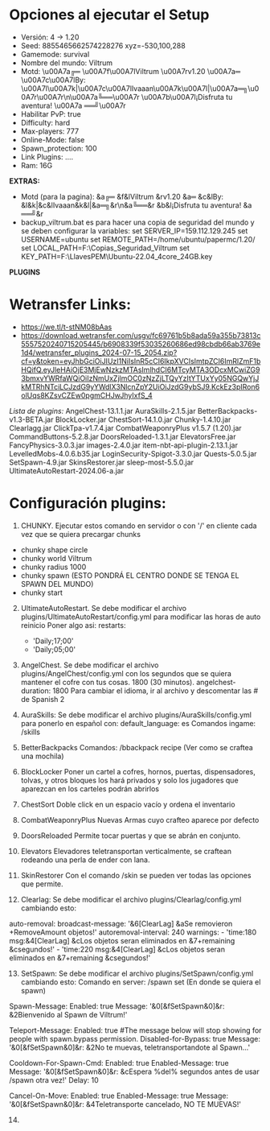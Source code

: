 # Opciones al ejecutar el Setup
- Versión: 4 -> 1.20
- Seed: 8855465662574228276   xyz=-530,100,288
- Gamemode: survival
- Nombre del mundo: Viltrum
- Motd: \u00A7a╔═ \u00A7f\u00A7lViltrum \u00A7rv1.20 \u00A7a═ \u00A7c\u00A7lBy: \u00A7l\u00A7k|\u00A7c\u00A7lIvaaan\u00A7k\u00A7l|\u00A7a═╗\u00A7r\u00A7r\n\u00A7a╚══\u00A7r \u00A7b\u00A7l¡Disfruta tu aventura! \u00A7a ══╝\u00A7r
- Habilitar PvP: true
- Difficulty: hard
- Max-players: 777
- Online-Mode: false
- Spawn_protection: 100
- Link Plugins: ....
- Ram: 16G

**EXTRAS:**
- Motd (para la pagina): &a╔═ &f&lViltrum &rv1.20 &a═ &c&lBy: &l&k|&c&lIvaaan&k&l|&a═╗&r\n&a╚══&r &b&l¡Disfruta tu aventura! &a ══╝&r
- backup_viltrum.bat es para hacer una copia de seguridad del mundo y se deben configurar la variables:
set SERVER_IP=159.112.129.245
set USERNAME=ubuntu
set REMOTE_PATH=/home/ubuntu/papermc/1.20/
set LOCAL_PATH=F:\Copias_Seguridad_Viltrum
set KEY_PATH=F:\LlavesPEM\Ubuntu-22.04_4core_24GB.key

**PLUGINS**
# Wetransfer Links:
- https://we.tl/t-stNM08bAas
- https://download.wetransfer.com/usgv/fc69761b5b8ada59a355b73813c5557520240715205445/b6908339f53035260686ed98cbdb66ab3769e1d4/wetransfer_plugins_2024-07-15_2054.zip?cf=y&token=eyJhbGciOiJIUzI1NiIsInR5cCI6IkpXVCIsImtpZCI6ImRlZmF1bHQifQ.eyJleHAiOjE3MjEwNzkzMTAsImlhdCI6MTcyMTA3ODcxMCwiZG93bmxvYWRfaWQiOiIzNmUxZjlmOC0zNzZjLTQyYzItYTUxYy05NGQwYjJkMTRhNTciLCJzdG9yYWdlX3NlcnZpY2UiOiJzdG9ybSJ9.KckEz3pIRon6olUqs8KZsvCZEw0pgmCHJwJhyIxfS_4

*Lista de plugins:*
AngelChest-13.1.1.jar
AuraSkills-2.1.5.jar
BetterBackpacks-v1.3-BETA.jar
BlockLocker.jar
ChestSort-14.1.0.jar
Chunky-1.4.10.jar
Clearlagg.jar
ClickTpa-v1.7.4.jar
CombatWeaponryPlus v1.5.7 (1.20).jar
CommandButtons-5.2.8.jar
DoorsReloaded-1.3.1.jar
ElevatorsFree.jar
FancyPhysics-3.0.3.jar
images-2.4.0.jar
item-nbt-api-plugin-2.13.1.jar
LevelledMobs-4.0.6.b35.jar
LoginSecurity-Spigot-3.3.0.jar
Quests-5.0.5.jar
SetSpawn-4.9.jar
SkinsRestorer.jar
sleep-most-5.5.0.jar
UltimateAutoRestart-2024.06-a.jar

# Configuración plugins:
1. CHUNKY. Ejecutar estos comando en servidor o con '/' en cliente cada vez que se quiera precargar chunks
- chunky shape circle
- chunky world Viltrum
- chunky radius 1000
- chunky spawn (ESTO PONDRÁ EL CENTRO DONDE SE TENGA EL SPAWN DEL MUNDO)
- chunky start

2. UltimateAutoRestart. Se debe modificar el archivo plugins/UltimateAutoRestart/config.yml para modificar las horas de auto reinicio
Poner algo asi:
   restarts:
   - 'Daily;17;00'
   - 'Daily;05;00'

3. AngelChest. Se debe modificar el archivo plugins/AngelChest/config.yml con los segundos que se quiera mantener el cofre con tus cosas. 1800 (30 minutos).
angelchest-duration: 1800
Para cambiar el idioma, ir al archivo y descomentar las # de Spanish 2

4. AuraSkills: Se debe modificar el archivo plugins/AuraSkills/config.yml para ponerlo en español con:
default_language: es
Comandos ingame:
/skills

5. BetterBackpacks
Comandos:
/bbackpack recipe (Ver como se craftea una mochila)

6. BlockLocker
Poner un cartel a cofres, hornos, puertas, dispensadores, tolvas, y otros bloques los hará privados y solo los jugadores que aparezcan en los carteles podrán abrirlos

7. ChestSort
Doble click en un espacio vacío y ordena el inventario

8. CombatWeaponryPlus
Nuevas Armas cuyo crafteo aparece por defecto

9. DoorsReloaded
Permite tocar puertas y que se abrán en conjunto.

10. Elevators
Elevadores teletransportan verticalmente, se craftean rodeando una perla de ender con lana.

11. SkinRestorer
Con el comando /skin se pueden ver todas las opciones que permite.

12. Clearlag: Se debe modificar el archivo plugins/Clearlag/config.yml cambiando esto:

auto-removal:
  broadcast-message: '&6[ClearLag] &aSe removieron +RemoveAmount objetos!'
  autoremoval-interval: 240
  warnings:
        - 'time:180 msg:&4[ClearLag] &cLos objetos seran eliminados en &7+remaining &csegundos!'
        - 'time:220 msg:&4[ClearLag] &cLos objetos seran eliminados en &7+remaining &csegundos!'

13. SetSpawn: Se debe modificar el archivo plugins/SetSpawn/config.yml cambiando esto:
Comando en server:
/spawn set (En donde se quiera el spawn)

Spawn-Message:
  Enabled: true
  Message: '&0[&fSetSpawn&0]&r: &2Bienvenido al Spawn de Viltrum!'

Teleport-Message:
  Enabled: true
  #The message below will stop showing for people with spawn.bypass permission.
  Disabled-for-Bypass: true
  Message: '&0[&fSetSpawn&0]&r: &2No te muevas, teletransportandote al Spawn...'

Cooldown-For-Spawn-Cmd:
  Enabled: true
  Enabled-Message: true
  Message: '&0[&fSetSpawn&0]&r: &cEspera %del% segundos antes de usar /spawn otra vez!'
  Delay: 10

Cancel-On-Move:
  Enabled: true
  Enabled-Message: true
  Message: '&0[&fSetSpawn&0]&r: &4Teletransporte cancelado, NO TE MUEVAS!'

14. 